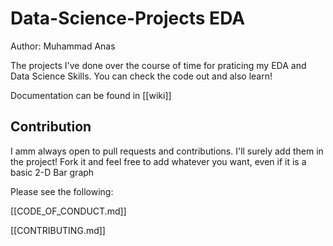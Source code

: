 # Data-Science-Projects EDA

Author:  Muhammad Anas

The projects I've done over the course of time for praticing my EDA and Data Science Skills. You can check the code out and also learn!
 
Documentation can be found in [[wiki]]

## Contribution

I amm always open to pull requests and contributions. I'll surely add them in the project! Fork it and feel free to add whatever you want, even if it is a basic 2-D Bar graph

Please  see the following:

[[CODE_OF_CONDUCT.md]]

[[CONTRIBUTING.md]]